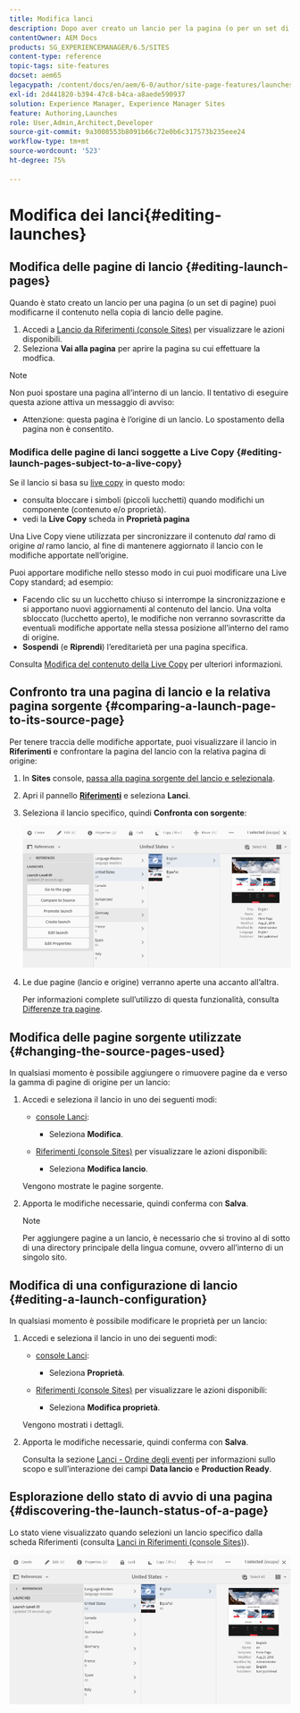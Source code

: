 ```yaml
---
title: Modifica lanci
description: Dopo aver creato un lancio per la pagina (o per un set di pagine), puoi modificarne il contenuto nella copia di lancio delle pagine.
contentOwner: AEM Docs
products: SG_EXPERIENCEMANAGER/6.5/SITES
content-type: reference
topic-tags: site-features
docset: aem65
legacypath: /content/docs/en/aem/6-0/author/site-page-features/launches
exl-id: 2d441820-b394-47c8-b4ca-a8aede590937
solution: Experience Manager, Experience Manager Sites
feature: Authoring,Launches
role: User,Admin,Architect,Developer
source-git-commit: 9a3008553b8091b66c72e0b6c317573b235eee24
workflow-type: tm+mt
source-wordcount: '523'
ht-degree: 75%

---
```


# Modifica dei lanci{#editing-launches}

## Modifica delle pagine di lancio {#editing-launch-pages}

Quando è stato creato un lancio per una pagina (o un set di pagine) puoi modificarne il contenuto nella copia di lancio delle pagine.

1. Accedi a [Lancio da Riferimenti (console Sites)](/help/sites-authoring/launches.md#launches-in-references-sites-console) per visualizzare le azioni disponibili.
1. Seleziona **Vai alla pagina** per aprire la pagina su cui effettuare la modfica.

>[!NOTE]
>
>Non puoi spostare una pagina all’interno di un lancio. Il tentativo di eseguire questa azione attiva un messaggio di avviso:
>
>* Attenzione: questa pagina è l’origine di un lancio. Lo spostamento della pagina non è consentito.

### Modifica delle pagine di lanci soggette a Live Copy {#editing-launch-pages-subject-to-a-live-copy}

Se il lancio si basa su [live copy](/help/sites-administering/msm.md) in questo modo:

* consulta bloccare i simboli (piccoli lucchetti) quando modifichi un componente (contenuto e/o proprietà).
* vedi la **Live Copy** scheda in **Proprietà pagina**

Una Live Copy viene utilizzata per sincronizzare il contenuto *dal* ramo di origine *al* ramo lancio, al fine di mantenere aggiornato il lancio con le modifiche apportate nell’origine.

Puoi apportare modifiche nello stesso modo in cui puoi modificare una Live Copy standard; ad esempio:

* Facendo clic su un lucchetto chiuso si interrompe la sincronizzazione e si apportano nuovi aggiornamenti al contenuto del lancio. Una volta sbloccato (lucchetto aperto), le modifiche non verranno sovrascritte da eventuali modifiche apportate nella stessa posizione all’interno del ramo di origine.
* **Sospendi** (e **Riprendi**) l’ereditarietà per una pagina specifica.

Consulta [Modifica del contenuto della Live Copy](/help/sites-administering/msm-livecopy.md#changing-live-copy-content) per ulteriori informazioni.

## Confronto tra una pagina di lancio e la relativa pagina sorgente {#comparing-a-launch-page-to-its-source-page}

Per tenere traccia delle modifiche apportate, puoi visualizzare il lancio in **Riferimenti** e confrontare la pagina del lancio con la relativa pagina di origine:

1. In **Sites** console, [passa alla pagina sorgente del lancio e selezionala](/help/sites-authoring/basic-handling.md#viewingandselectingyourresources).
1. Apri il pannello **[Riferimenti](/help/sites-authoring/basic-handling.md#references)** e seleziona **Lanci**.
1. Seleziona il lancio specifico, quindi **Confronta con sorgente**:

   ![schermata_2019-03-05at121952](assets/screen-shot_2019-03-05at121952.png)

1. Le due pagine (lancio e origine) verranno aperte una accanto all’altra.

   Per informazioni complete sull’utilizzo di questa funzionalità, consulta [Differenze tra pagine](/help/sites-authoring/page-diff.md).

## Modifica delle pagine sorgente utilizzate {#changing-the-source-pages-used}

In qualsiasi momento è possibile aggiungere o rimuovere pagine da e verso la gamma di pagine di origine per un lancio:

1. Accedi e seleziona il lancio in uno dei seguenti modi:

   * [console Lanci](/help/sites-authoring/launches.md#the-launches-console):

      * Seleziona **Modifica**.

   * [Riferimenti (console Sites)](/help/sites-authoring/launches.md#launches-in-references-sites-console) per visualizzare le azioni disponibili:

      * Seleziona **Modifica lancio**.

   Vengono mostrate le pagine sorgente.

1. Apporta le modifiche necessarie, quindi conferma con **Salva**.

   >[!NOTE]
   >
   >Per aggiungere pagine a un lancio, è necessario che si trovino al di sotto di una directory principale della lingua comune, ovvero all’interno di un singolo sito.

## Modifica di una configurazione di lancio {#editing-a-launch-configuration}

In qualsiasi momento è possibile modificare le proprietà per un lancio:

1. Accedi e seleziona il lancio in uno dei seguenti modi:

   * [console Lanci](/help/sites-authoring/launches.md#the-launches-console):

      * Seleziona **Proprietà**.

   * [Riferimenti (console Sites)](/help/sites-authoring/launches.md#launches-in-references-sites-console) per visualizzare le azioni disponibili:

      * Seleziona **Modifica proprietà**.

   Vengono mostrati i dettagli.

1. Apporta le modifiche necessarie, quindi conferma con **Salva**.

   Consulta la sezione [Lanci - Ordine degli eventi](/help/sites-authoring/launches.md#launches-the-order-of-events) per informazioni sullo scopo e sull’interazione dei campi **Data lancio** e **Production Ready**.

## Esplorazione dello stato di avvio di una pagina {#discovering-the-launch-status-of-a-page}

Lo stato viene visualizzato quando selezioni un lancio specifico dalla scheda Riferimenti (consulta [Lanci in Riferimenti (console Sites)](/help/sites-authoring/launches.md#launches-in-references-sites-console)).

![schermata_2019-03-05at121901](assets/screen-shot_2019-03-05at121901.png)
